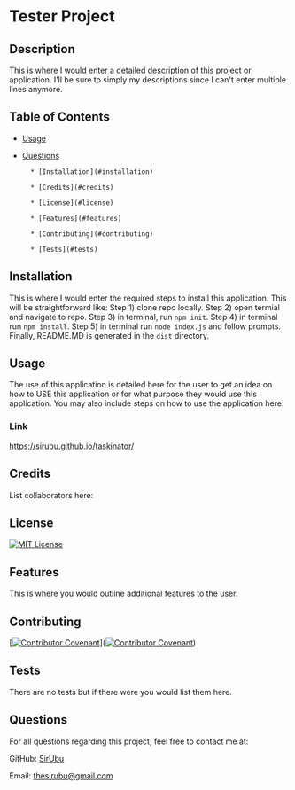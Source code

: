 
# Tester Project
## Description
This is where I would enter a detailed description of this project or application. I'll be sure to simply my descriptions since I can't enter multiple lines anymore.

## Table of Contents
* [Usage](#usage)
* [Questions](#questions)

      
        * [Installation](#installation)
        
        * [Credits](#credits)
        
        * [License](#license)
        
        * [Features](#features)
        
        * [Contributing](#contributing)
        
        * [Tests](#tests)
        
    
  

## Installation
This is where I would enter the required steps to install this application. This will be straightforward like: Step 1) clone repo locally. Step 2) open termial and navigate to repo. Step 3) in terminal, run `npm init`. Step 4) in terminal run `npm install`. Step 5) in terminal run `node index.js` and follow prompts. Finally, README.MD is generated in the `dist` directory.
    
## Usage
The use of this application is detailed here for the user to get an idea on how to USE this application or for what purpose they would use this application. You may also include steps on how to use the application here.


### Link
https://sirubu.github.io/taskinator/
    

## Credits
List collaborators here: 
    

## License
[![MIT License](https://img.shields.io/badge/License-MIT%20License-informational)](https://choosealicense.com/licenses/mit/)
    

## Features
This is where you would outline additional features to the user.
    

## Contributing
[[![Contributor Covenant](https://img.shields.io/badge/Contributor%20Covenant-2.0-4baaaa.svg)](code_of_conduct.md)]([![Contributor Covenant](https://img.shields.io/badge/Contributor%20Covenant-2.0-4baaaa.svg)](code_of_conduct.md))


## Tests
There are no tests but if there were you would list them here.
    
## Questions
For all questions regarding this project, feel free to contact me at:

GitHub: [SirUbu](https://github.com/SirUbu)

Email: thesirubu@gmail.com

